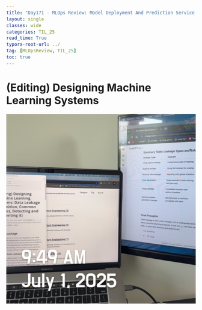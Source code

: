 ```yaml
---
title: "Day171 - MLOps Review: Model Deployment And Prediction Service (2)"
layout: single
classes: wide
categories: TIL_25
read_time: True
typora-root-url: ../
tag: [MLOpsReview, TIL_25]
toc: true 
---
```


# (Editing) Designing Machine Learning Systems

![34BEB9D9-BD9F-4535-8487-8ADA68657E1F](../../images/2025-07-01-TIL25_Day171/34BEB9D9-BD9F-4535-8487-8ADA68657E1F.jpeg)

<br>

